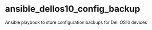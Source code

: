 # ansible_dellos10_config_backup
Ansible playbook to store configuration backups for Dell OS10 devices

